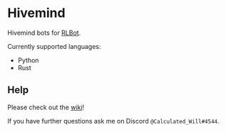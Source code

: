 # Hivemind

Hivemind bots for [RLBot](rlbot.org).

Currently supported languages:

- Python
- Rust

## Help

Please check out the [wiki](https://github.com/ViliamVadocz/Hivemind/wiki)!

If you have further questions ask me on Discord `@Calculated_Will#4544`.
